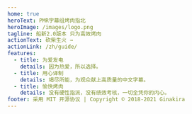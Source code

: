 ```yaml
---
home: true
heroText: PMR字幕组烤肉指北
heroImage: /images/logo.png
tagline: 船新2.0版本 只为高效烤肉
actionText: 砍柴生火 →
actionLink: /zh/guide/
features:
  - title: 为爱发电
    details: 因为热爱，所以选择。
  - title: 用心译制
    details: 竭尽所能，为观众献上高质量的中文字幕。
  - title: 愉快烤肉
    details: 没有硬性指派，没有绩效考核，一切全凭你的内心。
footer: 采用 MIT 开源协议 | Copyright © 2018-2021 Ginakira
---
```


